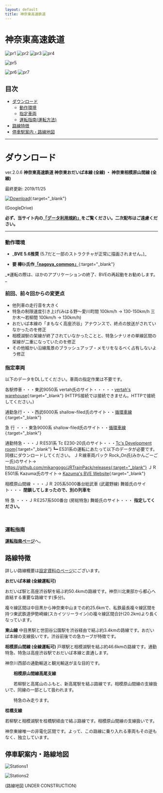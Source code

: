 ```yaml
---
layout: default
title: 神奈東高速鉄道
---
```


# 神奈東高速鉄道

![pr1](assets/img/kanato/pr/1.png)​
![pr2](assets/img/kanato/pr/katsuta.png)
![pr3](assets/img/kanato/pr/asahiimajuku-43000_2-night.webp)
![pr4](assets/img/kanato/pr/minamiseya.png)

![pr5](assets/img/kanato/pr/2.png)

![pr6](assets/img/kanato/pr/3.png)
![pr7](assets/img/kanato/pr/4.png)

## 目次


- [ダウンロード](#ダウンロード)
  - [動作環境](#動作環境)
  - [指定車両](#指定車両)
  - [運転指南(運転方法)](#運転指南)
- [路線特徴](#路線特徴)
- [停車駅案内・路線地図](#停車駅案内・路線地図)


---

# ダウンロード

ver.2.0.6  **神奈東高速鉄道 神奈東おだいば本線  (全線) ・ 神奈東相模原山間線  (全線)**

最終更新: 2019/11/25

[![Download](assets/img/download.svg)​](https://drive.google.com/open?id=1q5iXL538YVUviFDZ3QXPqrNDbzB_vYMj){:target="_blank"}

(GoogleDrive)

**​必ず、当サイト内の[「データ利用規約」](rule)をご覧ください。二次配布はご遠慮ください。**

---

### 動作環境

* \_**BVE 5.6推奨** (5.7だと一部のストラクチャが正常に描画されません。)\_

* **要 樽ﾓﾄ氏作[「nagoya_common」](https://moffbarrel.stars.ne.jp/)**{:target="_blank"}

\_※運転の際は、ほかのアプリケーションの終了、BVEの再起動をお勧めします。\_
​

### 前回、前々回からの変更点

* 他列車の走行音を大きく
* 特急の制限速度引き上げ(みはる野～愛川町間 100km/h → 130-150km/h  三か木～若柳間 100km/h → 130km/h)
* おだいば本線の「まもなく高座渋谷」アナウンスで、終点の放送がされていなかったのを修正
* 相模湖駅の架線が終了されていなかったことと、特急シナリオの単線区間の架線が二重になっていたのを修正
* その他細かい沿線風景のブラッシュアップ・メモリをなるべく占有しないよう修正
 


###  指定車両

以下のデータをDLしてください。車両の指定作業は不要です。


各駅停車・・・東武9050系    vertah氏のサイト・・・・・[vertah's warehouse](http://vertah.sakura.ne.jp/){:target="_blank"} (HTTPS接続では接続できません。HTTPで接続してください。)

通勤急行・・・西武6000系    shallow-filed氏のサイト・・[循環車線](https://sigf.sakura.ne.jp/){:target="_blank"}

  急    行  ・・・東急9000系    shallow-filed氏のサイト・・[循環車線](https://sigf.sakura.ne.jp/){:target="_blank"}

通勤特急・・・ＪＲE531系    Tc E230-20氏のサイト・・・[Tc's Development room](https://tce230-20.wixsite.com/tcdevroom){:target="_blank"}
  ┗━ E531系の運転にあたって以下のデータが必要です。同様にダウンロードしてください。
       ＪＲ線車両パック Rock_On氏(みかんごーごー氏)のサイト→ https://github.com/mikangogo/JRTrainPack/releases{:target="_blank"}
       ＪＲE501系     Kazuma氏のサイト→ [Kazuma's BVE Website](https://kazmasbve.soregashi.com/){:target="_blank"}

相模原山間線 ・・・ＪＲ 205系5000番台総武車    (武蔵野線)    舞姫氏のサイト・・・ **閉鎖してしまったので、別の列車を**

特       急     ・・・ＪＲE257系500番台                 (房総特急)    舞姫氏のサイト・・・ **指定してください。**

​
### 運転指南

​[**運転指南ページ**](driveguide)へ。



## 路線特徴

詳しい路線概要は[設定資料のページ](settings)にございます。

 

**おだいば本線 (全線運転可)**

おだいば駅と高座渋谷駅を結ぶ約50.4kmの路線です。神奈川北東部から都心へ直結する重要な路線です(多分)。

複々線区間は中目黒から神奈東中山までの約25.6kmで、私鉄最長複々線区間を持つ東武鉄道伊勢崎線(スカイツリーライン)の複々線区間合計(20.2km)より長くなっています。


**東山線**
中目黒駅と世田谷公園駅を渋谷経由で結ぶ約3.4kmの路線です。おだいば本線の支線扱いです。渋谷前後での急カーブが特徴です。

**相模原山間線 (全線運転可)**
戸塚駅と相模湖駅を結ぶ約46.6kmの路線です。通勤特急、特急は高座渋谷駅でおだいば本線と直通します。

神奈川西部の通勤輸送と観光輸送が主な目的です。

　　**相模原山間線高尾支線**

　　若柳駅と高尾山のふもと、新高尾駅を結ぶ路線です。相模原山間線の支線扱いで、同線の一部として扱われます。

　　特急のみ走ります。


**桂橋支線**

若柳駅と相模湖駅を桂橋駅経由で結ぶ路線です。相模原山間線の支線扱いです。

神奈東線唯一の非電化区間です。よって、この路線に乗り入れる車両もその逆もなく、独立しています。



## 停車駅案内・路線地図

![Stations1](assets/img/kanato/stations1.jpg)​

![Stations2](assets/img/kanato/stations2.jpg)

(路線地図 UNDER CONSTRUCTION)
